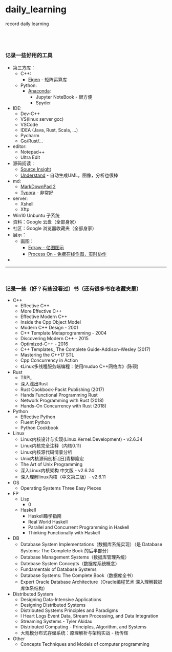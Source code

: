 # daily_learning
record daily learning


&nbsp;   
------------------
### 记录一些好用的工具
- 第三方库：
  - C++:
      - [Eigen](https://eigen.tuxfamily.org/dox/) - 矩阵运算库
  - Python:
      - [Anaconda](https://www.anaconda.com/):
          - Jupyter NoteBook - 很方便
          - Spyder
- IDE:
  - Dev-C++
  - VS(linux server gcc)
  - VSCode
  - IDEA (Java, Rust, Scala, ...)
  - Pycharm
  - Go/Rust/...
- editor:
  - Notepad++
  - Ultra Edit
- 源码阅读：
  - [Source Insight](https://www.sourceinsight.com/download/)
  - [Understand](https://scitools.com/features/) - 自动生成UML，图像，分析也很棒
- md:
  - [MarkDownPad 2](http://markdownpad.com/)
  - [Typora](https://typora.io/) - 非常好
- server:
  - Xshell
  - Xftp
- Win10 Unbuntu 子系统
- 资料：Google 云盘（全部身家）
- 社区：Google 浏览器收藏夹（全部身家）
- 展示：
  - 画图：
      - [Edraw - 亿图图示](https://www.edrawsoft.com/cn/)
      - [Process On - 免费在线作图，实时协作](https://www.processon.com/)
- []()


-----
&nbsp;   
### 记录一些（好？有些没看过）书（还有很多书在收藏夹里）
- C++
  - Effective C++
  - More Effective C++
  - Effective Modern C++
  - Inside the Cpp Object Model
  - Modern C++ Design - 2001
  - C++ Template Metaprogramming - 2004
  - Discovering Modern C++ - 2015
  - Optimized-C++ - 2016
  - C++ Templates_ The Complete Guide-Addison-Wesley (2017)
  - Mastering the C++17 STL
  - Cpp Concurrency in Action
  - 《Linux多线程服务端编程：使用muduo C++网络库》(陈硕)
- Rust
  - TRPL
  - 深入浅出Rust
  - Rust Cookbook-Packt Publishing (2017)
  - Hands Functional Programming Rust
  - Network Programming with Rust (2018) 
  - Hands-On Concurrency with Rust (2018)
- Python
  - Effective Python
  - Fluent Python
  - Python Cookbook
- Linux
  - Linux内核设计与实现(Linux.Kernel.Development) - v2.6.34
  - Linux内核完全注释（内核0.11）
  - Linux内核源代码情景分析
  - Unix内核源码剖析.[日]青柳隆宏
  - The Art of Unix Programming
  - 深入Linux内核架构 中文版 - v2.6.24
  - 深入理解linux内核（中文第三版）- v2.6.11
- OS
  - Operating Systems Three Easy Pieces
- FP
  - Lisp
      - 0
  - Haskell
      - Haskell趣学指南
      - Real World Haskell
      - Parallel and Concurrent Programming in Haskell
      - Thinking Functionally with Haskell
- DB
  - Database System Implementations（数据库系统实现）（是 Database Systems: The Complete Book 的后半部分）
  - Database Management Systems（数据库管理系统）
  - Datebase System Concepts（数据库系统概念）
  - Fundamentals of Database Systems
  - Database Systems: The Complete Book（数据库全书）
  - Expert Oracle Database Architecture（Oracle编程艺术 深入理解数据库体系结构）
- Distributed System
  - Designing Data-Intensive Applications
  - Designing Distributed Systems
  - Distributed Systems Principles and Paradigms
  - I Heart Logs Event Data, Stream Processing, and Data Integration
  - Streaming Systems - Tyler Akidau
  - Distributed Computing - Principles, Algorithm, and Systems
  - 大规模分布式存储系统：原理解析与架构实战 - 杨传辉
- Other
  - Concepts Techniques and Models of computer programming
